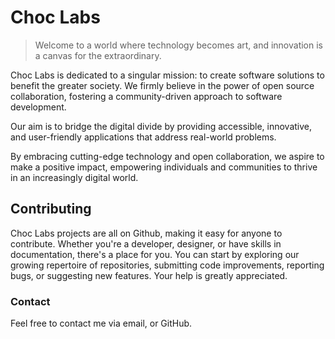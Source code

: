
# Choc Labs
> Welcome to a world where technology becomes art, and innovation is a canvas for the extraordinary.

Choc Labs is dedicated to a singular mission: to create software solutions to benefit the greater society. We firmly believe in the power of open source collaboration, fostering a community-driven approach to software development.

Our aim is to bridge the digital divide by providing accessible, innovative, and user-friendly applications that address real-world problems.

By embracing cutting-edge technology and open collaboration, we aspire to make a positive impact, empowering individuals and communities to thrive in an increasingly digital world.

## Contributing
Choc Labs projects are all on Github, making it easy for anyone to contribute.
Whether you're a developer, designer, or have skills in documentation, there's a place for you.
You can start by exploring our growing repertoire of repositories, submitting code improvements, reporting bugs, or suggesting new features.
Your help is greatly appreciated. 

### Contact
Feel free to contact me via email, or GitHub.

